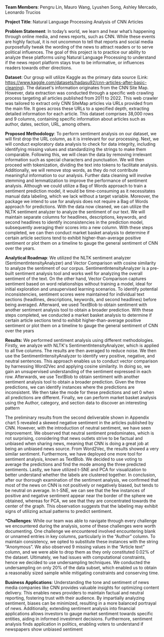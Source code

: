 **Team Members**:  Pengru Lin, Mauro Wang, Lyushen Song, Ashley Mercado, Leonardo Trucios


**Project Title**: Natural Language Processing Analysis of CNN Articles


**Problem Statement**: In today’s world, we learn and hear what’s happening through online media, and news reports, such as CNN. While these events are highly factual, it is not uncommon to tell that reports and social media purposefully tweak the wording of the news to attract readers or to serve political influences. The goal of this project is to practice our ability to analyze these platforms using Natural Language Processing to understand if the news report platform stays true to be informative, or influences readers towards other directions. 


**Dataset**: Our group will utilize Kaggle as the primary data source (Link: https://www.kaggle.com/datasets/hadasu92/cnn-articles-after-basic-cleaning). The dataset's information originates from the CNN Site Map. However, data extraction was conducted through a specific web crawling process targeting all articles published from 2011 to 2022. This web crawler was tailored to extract only CNN SiteMap articles via URLs provided from the main file. It goes across these URLs to a specified depth, extracting detailed information for each article. This dataset comprises 38,000 rows and 9 columns, containing specific information about articles such as author, dates, section, URL, among others. 


**Proposed Methodology**: To perform sentiment analysis on our dataset, we will first drop the URL column, as it is irrelevant for our processing. Next, we will conduct exploratory data analysis to check for data integrity, including identifying missing values and standardizing the strings to make them comparable. Following this, we will clean the data by removing irrelevant information such as special characters and punctuation. We will then proceed with tokenization, dividing the text into tokens to facilitate analysis. Additionally, we will remove stop words, as they do not contribute meaningful information to our analysis. Further data cleaning will involve stemming and lemmatization to improve the performance of sentiment analysis. Although we could utilize a Bag of Words approach to train a sentiment prediction model, it would be time-consuming as it necessitates manual data labeling, which we lack without a target variable. Moreover, the package we intend to use for analysis does not require a Bag of Words approach for predictions. With the data now cleaned, we can utilize the NLTK sentiment analyzer to analyze the sentiment of our text. We will maintain separate columns for headlines, descriptions, keywords, and second headlines to identify inconsistencies in the prediction model, subsequently averaging their scores into a new column. With these steps completed, we can then conduct market basket analysis to determine if certain article sections tend to exhibit higher-than-average positive sentiment or plot them on a timeline to gauge the general sentiment of CNN over the years.


**Analytical Roadmap**: We utilized the NLTK sentiment analyzer (SentimentIntensityAnalyzer) and Vector Comparison with cosine similarity to analyze the sentiment of our corpus. SentimentIntensityAnalyzer is a pre-built sentiment analysis tool and works well for analyzing the overall sentiment of the text. On the other hand, Vector Comparison captures sentiment based on word relationships without training a model, ideal for initial exploration and unsupervised learning scenarios. To identify potential inconsistencies, sentiment scores were maintained for individual text sections (headlines, descriptions, keywords, and second headlines) before being averaged. Afterward, we used TextBlob to obtain sentiment with another sentiment analysis tool to obtain a broader prediction. With these steps completed, we conducted a market basket analysis to determine if certain article sections tend to exhibit higher-than-average positive sentiment or plot them on a timeline to gauge the general sentiment of CNN over the years


**Results:** We performed sentiment analysis using different methodologies. Firstly, we analyze with NLTK's SentimentIntensityAnalyzer, which is applied to all five columns. The results are then averaged to reduce noise. We then use the SentimentIntensityAnalyzer to identify very positive, negative, and neutral sentences. This approach enables us to conduct vector comparison by harnessing Word2Vec and applying cosine similarity. In doing so, we gain an unsupervised understanding of the sentiment expressed in each row. Afterwards, we use TextBlob to obtain sentiment with another sentiment analysis tool to obtain a broader prediction. Given the three predictions, we can identify instances where the predictions are inconsistent. We then take the mode for these predictions and set 0 when all predictions are different. Finally, we can perform market basket analysis using the Author, category, and section data to discover an interesting pattern

The preliminary results from the second deliverable shown in Appendix chart 5 revealed a skewed negative sentiment in the articles published by CNN. However, with the introduction of neutral sentiment, we have seen improvement. We observed that neutral sentiment predominates, which is not surprising, considering that news outlets strive to be factual and unbiased when sharing news, meaning that CNN is doing a great job at being an unbiased news source. From Word2Vec, the results showed a very similar sentiment. Furthermore, we have deployed one more tool for sentiment analysis, known as TextBlob. We decided to use voting to average the predictions and find the mode among the three predicted sentiments. Lastly, we have utilized t-SNE and PCA for visualization to better understand whether the labels are clustered together.
In conclusion, after our thorough examination of the sentiment analysis, we confirmed that most of the news on CNN is not positively or negatively biased, but tends to be neutral on average. In t-SNE, we can see that the few instances of positive and negative sentiment appear near the border of the sphere we obtained, whereas for PCA, we see that they are concentrated towards the center of the graph. This observation suggests that the labeling may exhibit signs of utilizing actual patterns to predict sentiment.

***Challenges**: While our team was able to navigate through every challenge we encountered during the analysis, some of these challenges were worth documenting. One challenge we encountered involved encountering blank or unnamed entries in key columns, particularly in the “Author” column. To maintain consistency, we opted to substitute these instances with the string “Anonymous”. We also observed 9 missing values in the “Article text” column, and we were able to drop them as they only constituted 0.02% of the dataset. Ultimately, we had issues with computational constraints, hence we decided to use undersampling techniques. We conducted the undersampling on only 20% of the data subset, which enabled us to obtain a reasonably sized sample while mitigating constraints and conserving time.

**Business Applications**:
Understanding the tone and sentiment of news media companies like CNN provides valuable insights for optimizing content delivery. This enables news providers to maintain factual and neutral reporting, fostering trust with their audience. By impartially analyzing sentiment, biases can be minimized, resulting in a more balanced portrayal of news. Additionally, extending sentiment analysis into financial applications allows investors to gauge market sentiment towards specific entities, aiding in informed investment decisions. Furthermore, sentiment analysis finds application in politics, enabling voters to understand if newspapers show unbiased sentiment
